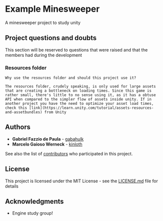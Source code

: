# Example Minesweeper

A minesweeper project to study unity

## Project questions and doubts

This section will be reserved to questions that were raised and that the members had during the development

### Resources folder
	Why use the resources folder and should this project use it?
	
	The resources folder, crudely speaking, is only used for large assets that are creating a bottleneck on loading times. Since this game is rather small, there's little to no sense using it, as it has a obtuse API when compared to the simpler flow of assets inside unity. If in another project you have the need to optimize your asset load times, check this [link](https://learn.unity.com/tutorial/assets-resources-and-assetbundles) from Unity


## Authors

* **Gabriel Fazzio de Paula** - [gabahulk](https://github.com/gabahulkh)
* **Marcelo Gaioso Werneck** - [kinloth](https://github.com/kinloth)

See also the list of [contributors](https://github.com/your/project/contributors) who participated in this project.

## License

This project is licensed under the MIT License - see the [LICENSE.md](LICENSE.md) file for details

## Acknowledgments

* Engine study group!


